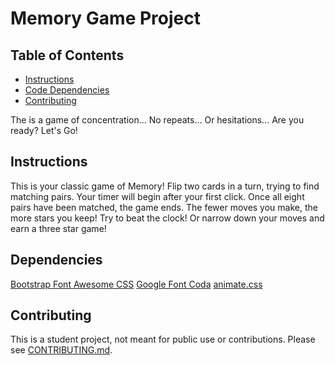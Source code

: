 # Memory Game Project

## Table of Contents

* [Instructions](#instructions)
* [Code Dependencies](#dependencies)
* [Contributing](#contributing)

The is a game of concentration... No repeats... Or hesitations... Are you ready? Let's Go!

## Instructions

This is your classic game of Memory! Flip two cards in a turn, trying to find matching pairs. Your timer will begin after your first click. Once all eight pairs have been matched, the game ends. The fewer moves you make, the more stars you keep! Try to beat the clock! Or narrow down your moves and earn a three star game!

## Dependencies

[Bootstrap Font Awesome CSS](https://maxcdn.bootstrapcdn.com/font-awesome/4.6.1/css/font-awesome.min.css)
[Google Font Coda](https://fonts.googleapis.com/css?family=Coda)
[animate.css](https://cdnjs.cloudflare.com/ajax/libs/animate.css/3.5.2/animate.min.css)


## Contributing

This is a student project, not meant for public use or contributions.
Please see [CONTRIBUTING.md](CONTRIBUTING.md).
